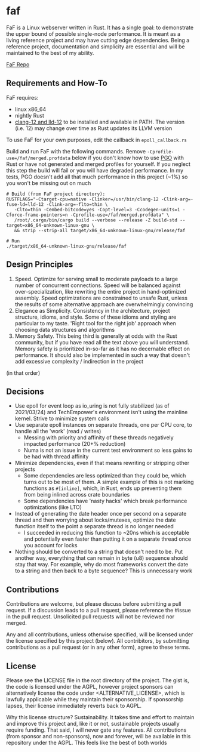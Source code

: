 # faf
FaF is a Linux webserver written in Rust. It has a single goal: to demonstrate the upper bound of possible single-node performance. It is meant as a living reference project and may have cutting edge dependencies. Being a reference project, documentation and simplicity are essential and will be maintained to the best of my ability.

[FaF Repo](https://github.com/errantmind/faf)

## Requirements and How-To

FaF requires:
* linux x86_64
* nightly Rust
* [clang-12 and lld-12](https://apt.llvm.org/) to be installed and available in PATH. The version (i.e. 12) may change over time as Rust updates its LLVM version


To use FaF for your own purposes, edit the callback in `epoll_callback.rs`

Build and run FaF with the following commands. Remove `-Cprofile-use=/faf/merged.profdata` below if you don't know how to use [PGO](https://doc.rust-lang.org/rustc/profile-guided-optimization.html) with Rust or have not generated and merged profiles for yourself. If you neglect this step the build will fail or you will have degraded performance. In my tests, PGO doesn't add all that much performance in this project (~1%) so you won't be missing out on much
```
# Build (from FaF project directory):
RUSTFLAGS="-Ctarget-cpu=native -Clinker=/usr/bin/clang-12 -Clink-arg=-fuse-ld=lld-12 -Clink-arg=-flto=thin \
   -Clto=thin -Cembed-bitcode=yes -Copt-level=3 -Ccodegen-units=1 -Cforce-frame-pointers=n -Cprofile-use=/faf/merged.profdata" \
   /root/.cargo/bin/cargo build --verbose --release -Z build-std --target=x86_64-unknown-linux-gnu \
   && strip --strip-all target/x86_64-unknown-linux-gnu/release/faf

# Run
./target/x86_64-unknown-linux-gnu/release/faf
```

## Design Principles
1. Speed. Optimize for serving small to moderate payloads to a large number of concurrent connections. Speed will be balanced against over-specialization, like rewriting the entire project in hand-optimized assembly. Speed optimizations are constrained to unsafe Rust, unless the results of some alternative approach are overwhelmingly convincing
2. Elegance as Simplicity. Consistency in the architecture, project structure, idioms, and style. Some of these idioms and styling are particular to my taste. 'Right tool for the right job' approach when choosing data structures and algorithms
3. Memory Safety. This being third is generally at odds with the Rust community, but if you have read all the text above you will understand. Memory safety is prioritized in-so-far as it has no decernable effect on performance. It should also be implemented in such a way that doesn't add excessive complexity / indirection in the project

(in that order)

## Decisions
* Use epoll for event loop as io_uring is not fully stabilized (as of 2021/03/24) and TechEmpower's environment isn't using the mainline kernel. Strive to minimize system calls
* Use separate epoll instances on separate threads, one per CPU core, to handle all the 'work' (read / writes)
   * Messing with priority and affinity of these threads negatively impacted performance (20+% reduction)
   * Numa is not an issue in the current test environment so less gains to be had with thread affinity
* Minimize dependencies, even if that means rewriting or stripping other projects
   * Some dependencies are less optimized than they could be, which turns out to be most of them. A simple example of this is not marking functions as `#[inline]`, which, in Rust, ends up preventing them from being inlined across crate boundaries
   * Some dependencies have 'nasty hacks' which break performance optimizations (like LTO)
* Instead of generating the date header once per second on a separate thread and then worrying about locks/mutexes, optimize the date function itself to the point a separate thread is no longer needed
   * I succeeded in reducing this function to ~20ns which is acceptable and potentially even faster than putting it on a separate thread once you account for locks
* Nothing should be converted to a string that doesn't need to be. Put another way, everything that can remain in byte (u8) sequence should stay that way. For example, why do most frameworks convert the date to a string and then back to a byte sequence? This is unnecessary work

## Contributions
Contributions are welcome, but please discuss before submitting a pull request. If a discussion leads to a pull request, please reference the \#issue in the pull request. Unsolicited pull requests will not be reviewed nor merged.

Any and all contributions, unless otherwise specified, will be licensed under the license specified by this project (below). All contribitors, by submitting contributions as a pull request (or in any other form), agree to these terms.


## License
Please see the LICENSE file in the root directory of the project. The gist is, the code is licensed under the AGPL, however project sponsors can alternatively license the code under <ALTERNATIVE_LICENSE>, which is lawfully applicable while they maintain their sponsorship. If sponsorship lapses, their license immediately reverts back to AGPL.

Why this license structure? Sustainability. It takes time and effort to maintain and improve this project and, like it or not, sustainable projects usually require funding. That said, I will never gate any features. All contributions (from sponsor and non-sponsors), now and forever, will be available in this repository under the AGPL. This feels like the best of both worlds
